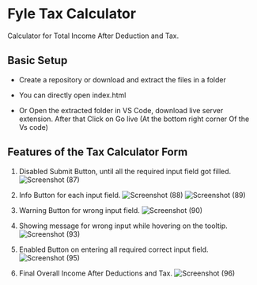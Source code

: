# Fyle Tax Calculator

Calculator for Total Income After Deduction and Tax.

## Basic Setup

- Create a repository or download and extract the files in a folder

- You can directly open index.html 

- Or Open the extracted folder in VS Code, download live server extension. After that Click on Go live (At the bottom right corner Of the Vs code) 

## Features of the Tax Calculator Form

1. Disabled Submit Button, until all the required input field got filled.
  ![Screenshot (87)](https://github.com/SinhaBarun/fyle-frontend-tax-calculator/assets/90085280/4994349e-9a92-40f6-a264-75c090761ad9)

2. Info Button for each input field.
    ![Screenshot (88)](https://github.com/SinhaBarun/fyle-frontend-tax-calculator/assets/90085280/75782074-f906-48ad-a254-b47cc5241fe8)
   ![Screenshot (89)](https://github.com/SinhaBarun/fyle-frontend-tax-calculator/assets/90085280/0750496f-65a1-49bd-8b73-d073cb71e6bf)

3. Warning Button for wrong input field.
   ![Screenshot (90)](https://github.com/SinhaBarun/fyle-frontend-tax-calculator/assets/90085280/49ec5bdb-83ba-4c66-9f83-acfdf12bdc69)
   
4. Showing message for wrong input while hovering on the tooltip.
   ![Screenshot (93)](https://github.com/SinhaBarun/fyle-frontend-tax-calculator/assets/90085280/fc9dfa1a-5cdd-4c7b-abd1-6ae061f1ec51)

5. Enabled Button on entering all required correct input field.
    ![Screenshot (95)](https://github.com/SinhaBarun/fyle-frontend-tax-calculator/assets/90085280/e2c81644-8052-4e3a-afa6-f6fbf3d0938f)
6. Final Overall Income After Deductions and Tax.
   ![Screenshot (96)](https://github.com/SinhaBarun/fyle-frontend-tax-calculator/assets/90085280/1523d151-2259-4768-adaf-8d543024cb2f)
